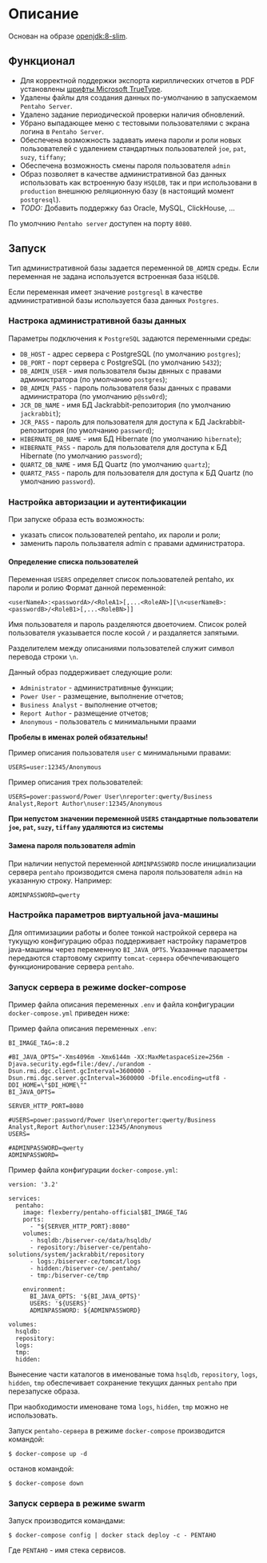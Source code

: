 # Описание
Основан на образе [openjdk:8-slim](https://hub.docker.com/_/openjdk).

## Функционал

- Для корректной поддержки экспорта кириллических отчетов в PDF установлены [шрифты Microsoft TrueType](https://packages.debian.org/ru/sid/ttf-mscorefonts-installer).
- Удалены файлы для создания данных по-умолчанию в запускаемом `Pentaho Server`.
- Удалено задание периодической проверки наличия обновлений.
- Убрано выпадающее меню с тестовыми пользователями с экрана логина в `Pentaho Server`.
- Обеспечена возможность задавать имена пароли и роли новых пользователей с удалением стандартных пользователей `joe`, `pat`, `suzy`, `tiffany`;
- Обеспечена возможность смены пароля пользователя `admin`
- Образ позволяет в качестве административной баз данных использовать как встроенную базу `HSQLDB`, так и при использовани в `production` внешнюю реляционную базу (в настоящий момент `postgresql`).
- *TODO:* Добавить поддержку баз Oracle, MySQL, ClickHouse, ...

По умолчнию `Pentaho server` доступен на порту `8080`.

## Запуск

Тип административной базы задается переменной `DB_ADMIN` среды.
Если переменная не задана используется встроенная база `HSQLDB`.

Если переменная имеет значение `postgresql` в качестве административной базы используется база данных `Postgres`.

### Настрока административной базы данных

Параметры подключения к `PostgreSQL` задаются переменными среды:
- `DB_HOST` - адрес сервера с PostgreSQL (по умолчанию `postgres`);
- `DB_PORT` - порт сервера с PostgreSQL (по умолчанию `5432`);
- `DB_ADMIN_USER` - имя пользователя бызы двнных с правами администратора (по умолчанию `postgres`);
- `DB_ADMIN_PASS` - пароль пользователя базы данных с правами администратора (по умолчанию `p@ssw0rd`);
- `JCR_DB_NAME` - имя БД Jackrabbit-репозитория (по умолчанию `jackrabbit`);
- `JCR_PASS` - пароль для пользователя для доступа к БД Jackrabbit-репозитория (по умолчанию `password`);
- `HIBERNATE_DB_NAME` - имя БД Hibernate (по умолчанию `hibernate`);
- `HIBERNATE_PASS` - пароль для пользователя для доступа к БД Hibernate (по умолчанию `password`);
- `QUARTZ_DB_NAME` - имя БД Quartz (по умолчанию `quartz`);
- `QUARTZ_PASS` - пароль для пользователя для доступа к БД Quartz (по умолчанию `password`).

### Настройка авторизации и аутентификации

При запуске образа есть возможность:
- указать список пользователей pentaho, их пароли и роли;
- заменить пароль пользвателя admin с правами администратора.

#### Определение списка пользователей

Переменная `USERS` определяет список пользователей pentaho, их пароли и ролию
Формат данной переменной:
```
<userNameA>:<passwordA>/<RoleA1>[,...<RoleAN>][\n<userNameB>:<passwordB>/<RoleB1>[,...<RoleBN>]]
```
Имя пользователя и пароль разделяются двоеточием. Список ролей пользователя указывается после косой `/` и раздаляется запятыми.

Разделителем между описаниями пользователей служит символ перевода строки `\n`.

Данный образ поддерживает следующие роли:
- `Administrator` - административные функции;
- `Power User` - размещение, выполнение отчетов;
- `Business Analyst` - выполнение отчетов;
- `Report Author` - размещение отчетов;
- `Anonymous` - пользователь с минимальными праами

**Пробелы в именах ролей обязательны!**

Пример описания пользователя `user` с минимальными правами:
```
USERS=user:12345/Anonymous
```
Пример описания трех пользователей:
```
USERS=power:password/Power User\nreporter:qwerty/Business Analyst,Report Author\nuser:12345/Anonymous
```

**При непустом значении переменной `USERS` стандартные пользователи `joe`, `pat`, `suzy`, `tiffany` удаляются из системы** 

#### Замена пароля пользователя admin

При наличии непустой переменной `ADMINPASSWORD` после инициализации сервера `pentaho` производится смена пароля пользователя `admin` на указанную строку.
Например:
```
ADMINPASSWORD=qwerty
```

### Настройка параметров виртуальной java-машины

Для оптимизациии работы и более тонкой настройкой сервера на тукущую конфигурацию образ поддерживает 
настройку параметров java-машины через переменную `BI_JAVA_OPTS`. Указанные параметры передаются стартовому скрипту `tomcat-сервера` обечпечивающего функционирование сервера `pentaho`.

### Запуск сервера в режиме docker-compose

Пример файла описания переменных `.env` и файла конфигурации `docker-compose.yml` приведен ниже:

Пример файла описания переменных `.env`:
```
BI_IMAGE_TAG=:8.2

#BI_JAVA_OPTS="-Xms4096m -Xmx6144m -XX:MaxMetaspaceSize=256m -Djava.security.egd=file:/dev/./urandom -Dsun.rmi.dgc.client.gcInterval=3600000 -Dsun.rmi.dgc.server.gcInterval=3600000 -Dfile.encoding=utf8 -DDI_HOME=\"$DI_HOME\""
BI_JAVA_OPTS=

SERVER_HTTP_PORT=8080

#USERS=power:password/Power User\nreporter:qwerty/Business Analyst,Report Author\nuser:12345/Anonymous
USERS=

#ADMINPASSWORD=qwerty
ADMINPASSWORD=
```

Пример файла конфигурации `docker-compose.yml`:
```
version: '3.2'

services:
  pentaho:
    image: flexberry/pentaho-official$BI_IMAGE_TAG
    ports:
      - "${SERVER_HTTP_PORT}:8080"
    volumes:
      - hsqldb:/biserver-ce/data/hsqldb/
      - repository:/biserver-ce/pentaho-solutions/system/jackrabbit/repository
      - logs:/biserver-ce/tomcat/logs
      - hidden:/biserver-ce/.pentaho/
      - tmp:/biserver-ce/tmp

    environment:
      BI_JAVA_OPTS: '${BI_JAVA_OPTS}'
      USERS: '${USERS}'
      ADMINPASSWORD: ${ADMINPASSWORD}

volumes:
  hsqldb:
  repository:
  logs:
  tmp:
  hidden:
```
Вынесение части каталогов в именованые тома `hsqldb`, `repository`, `logs`, `hidden`, `tmp` обеспечивает сохранение текущих данных `pentaho` при перезапуске образа. 

При наобходимости именоване тома `logs`, `hidden`, `tmp` можно не использовать. 

Запуск `pentaho-сервера` в режиме `docker-compose` производится командой:
```
$ docker-compose up -d
```

останов командой:
```
$ docker-compose down
```

### Запуск сервера в режиме swarm

Запуск производится командами:
```
$ docker-compose config | docker stack deploy -c - PENTAHO
```

Где `PENTAHO` - имя стека сервисов.


